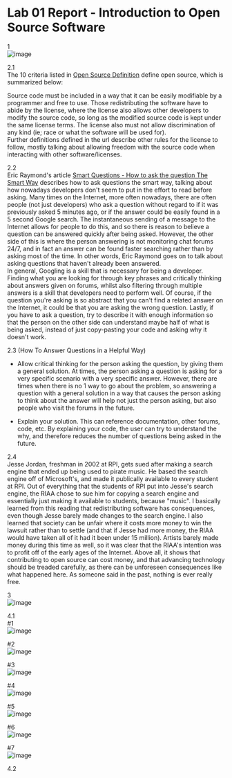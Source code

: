 # Lab 01 Report - Introduction to Open Source Software
1</br>
![image](https://user-images.githubusercontent.com/66571652/149579887-712184ae-1a6d-4fc6-8f9a-5bc8ebbca4c6.png)

2.1</br>
The 10 criteria listed in [Open Source Definition](http://opensource.org/osd) define open source, which is summarized below:

Source code must be included in a way that it can be easily modifiable by a programmer and free to use. Those redistributing the software have to abide by the license, where the license also allows other developers to modify the source code, so long as the modified source code is kept under the same license terms. The license also must not allow discrimination of any kind (ie; race or what the software will be used for). </br>
Further definitions defined in the url describe other rules for the license to follow, mostly talking about allowing freedom with the source code when interacting with other software/licenses. 

2.2</br>
Eric Raymond's article [Smart Questions - How to ask the question The Smart Way](http://www.catb.org/esr/faqs/smart-questions.html) describes how to ask questions the smart way,
talking about how nowadays developers don't seem to put in the effort to read before asking. Many times on the Internet, more often nowadays, there are often people (not just developers) who ask a question without regard to if it was previously asked 5 minutes ago, or if the answer could be easily found in a 5 second Google search. The instantaneous sending of a message to the Internet allows for people to do this, and so there is reason to believe a question can be answered quickly after being asked. However, the other side of this is where the person answering is not monitoring chat forums 24/7, and in fact an answer can be found faster searching rather than by asking most of the time. In other words, Eric Raymond goes on to talk about asking questions that haven't already been answered. </br>
In general, Googling is a skill that is necessary for being a developer. Finding what you are looking for through key phrases and critically thinking about answers given on forums,
whilst also filtering through multiple answers is a skill that developers need to perform well. Of course, if the question you're asking is so abstract that you can't find a 
related answer on the Internet, it could be that you are asking the wrong question. Lastly, if you have to ask a question, try to describe it with enough information so that
the person on the other side can understand maybe half of what is being asked, instead of just copy-pasting your code and asking why it doesn't work.

2.3 (How To Answer Questions in a Helpful Way)</br>
- Allow critical thinking for the person asking the question, by giving them a general solution. At times, the person asking a question is asking for a very specific scenario with a very specific answer. However, there are times when there is no 1 way to go about the problem, so answering a question with a general solution in a way that causes the person asking to think about the answer will help not just the person asking, but also people who visit the forums in the future.

- Explain your solution. This can reference documentation, other forums, code, etc. By explaining your code, the user can try to understand the why, and therefore reduces the number of questions being asked in the future.

2.4 </br>
Jesse Jordan, freshman in 2002 at RPI, gets sued after making a search engine that ended up being used to pirate music. He based the search engine off of Microsoft's, and made it publically available to every student at RPI. Out of everything that the students of RPI put into Jesse's search engine, the RIAA chose to sue him for copying a search engine and essentially just making it available to students, because "music". I basically learned from this reading that redistributing software has consequences, even though Jesse barely made changes to the search engine. I also learned that society can be unfair where it costs more money to win the lawsuit rather than to settle (and that if Jesse had more money, the RIAA would have taken all of it had it been under 15 million). Artists barely made money during this time as well, so it was clear that the RIAA's intention was to profit off of the early ages of the Internet. Above all, it shows that contributing to open source can cost money, and that advancing technology should be treaded carefully, as there can be unforeseen consequences like what happened here. As someone said in the past, nothing is ever really free.

3 </br>
![image](https://user-images.githubusercontent.com/66571652/149588646-a5d062b5-133b-4ee2-81d3-dd02691569a4.png)

4.1 </br>
#1 </br>
![image](https://user-images.githubusercontent.com/66571652/149589787-9f9dd36e-1d8b-4df2-b769-30782c99bb55.png)

#2 </br>
![image](https://user-images.githubusercontent.com/66571652/149590741-1f2cc01c-a2da-44d4-bf71-95f50ed072f4.png)

#3 </br>
![image](https://user-images.githubusercontent.com/66571652/149591377-bd45987d-ebde-4334-9aaa-54c5d4c54a8a.png)

#4 </br>
![image](https://user-images.githubusercontent.com/66571652/149591847-32bbe908-a5a8-4157-8bd4-d741358f4cd4.png)

#5 </br>
![image](https://user-images.githubusercontent.com/66571652/149592058-3c9e54f1-4830-4a6e-a73f-6880cde605a9.png)

#6 </br>
![image](https://user-images.githubusercontent.com/66571652/149592220-0a397e1d-c861-4faf-9f83-ff9e4bccd5f2.png)

#7 </br>
![image](https://user-images.githubusercontent.com/66571652/149592486-6d5bf5ea-d3e3-45d8-bb0c-e02b5f15f4ae.png)

4.2 </br>

